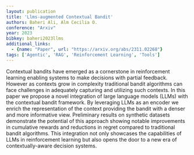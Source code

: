 ```yaml
---
layout: publication
title: 'Llms-augmented Contextual Bandit'
authors: Baheri Ali, Alm Cecilia O.
conference: "Arxiv"
year: 2023
bibkey: baheri2023llms
additional_links:
  - {name: "Paper", url: "https://arxiv.org/abs/2311.02268"}
tags: ['Agentic', 'RAG', 'Reinforcement Learning', 'Tools']
---
```

Contextual bandits have emerged as a cornerstone in reinforcement learning enabling systems to make decisions with partial feedback. However as contexts grow in complexity traditional bandit algorithms can face challenges in adequately capturing and utilizing such contexts. In this paper we propose a novel integration of large language models (LLMs) with the contextual bandit framework. By leveraging LLMs as an encoder we enrich the representation of the context providing the bandit with a denser and more informative view. Preliminary results on synthetic datasets demonstrate the potential of this approach showing notable improvements in cumulative rewards and reductions in regret compared to traditional bandit algorithms. This integration not only showcases the capabilities of LLMs in reinforcement learning but also opens the door to a new era of contextually-aware decision systems.
